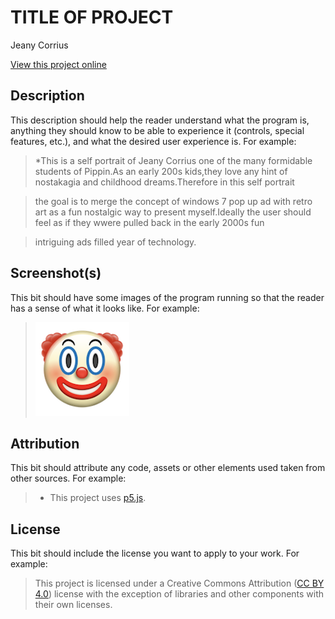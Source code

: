 # TITLE OF PROJECT

Jeany Corrius

[View this project online](URL_FOR_THE_RUNNING_PROJECT)

## Description

This description should help the reader understand what the program is, anything they should know to be able to experience it (controls, special features, etc.), and what the desired user experience is. For example:

> *This is a self portrait of Jeany Corrius one of the many formidable students of Pippin.As an early 200s kids,they love any hint of nostakagia and childhood dreams.Therefore in this self portrait

> the goal is to merge the concept of windows 7  pop up ad with retro art as a fun nostalgic way to present myself.Ideally the user should feel as if they wwere pulled back in the early 2000s fun 

> intriguing ads filled year of technology.

## Screenshot(s)

This bit should have some images of the program running so that the reader has a sense of what it looks like. For example:

> ![Image of a clown face](./assets/images/clown.png)

## Attribution

This bit should attribute any code, assets or other elements used taken from other sources. For example:

> - This project uses [p5.js](https://p5js.org).

## License

This bit should include the license you want to apply to your work. For example:

> This project is licensed under a Creative Commons Attribution ([CC BY 4.0](https://creativecommons.org/licenses/by/4.0/deed.en)) license with the exception of libraries and other components with their own licenses.